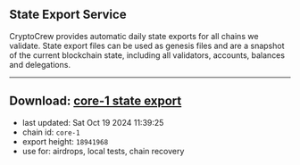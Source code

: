 ## State Export Service
CryptoCrew provides automatic daily state exports for all chains we validate. State export files can be used as genesis files and are a snapshot of the current blockchain state, including all validators, accounts, balances and delegations.

---
**Download: [core-1 state export](https://dl-eu2.ccvalidators.com/SERVICE/persistence/core-1_export_18941968.json)**
---

- last updated: Sat Oct 19 2024 11:39:25
- chain id: `core-1`
- export height: `18941968`
- use for: airdrops, local tests, chain recovery
